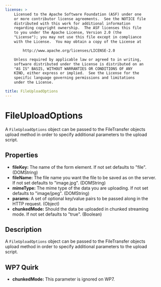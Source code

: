 ```yaml
---
license: >
    Licensed to the Apache Software Foundation (ASF) under one
    or more contributor license agreements.  See the NOTICE file
    distributed with this work for additional information
    regarding copyright ownership.  The ASF licenses this file
    to you under the Apache License, Version 2.0 (the
    "License"); you may not use this file except in compliance
    with the License.  You may obtain a copy of the License at

        http://www.apache.org/licenses/LICENSE-2.0

    Unless required by applicable law or agreed to in writing,
    software distributed under the License is distributed on an
    "AS IS" BASIS, WITHOUT WARRANTIES OR CONDITIONS OF ANY
    KIND, either express or implied.  See the License for the
    specific language governing permissions and limitations
    under the License.

title: FileUploadOptions
---
```


FileUploadOptions
========

A `FileUploadOptions` object can be passed to the FileTransfer objects upload method in order to specify additional parameters to the upload script.

Properties
----------

- __fileKey:__ The name of the form element.  If not set defaults to "file". (DOMString)
- __fileName:__ The file name you want the file to be saved as on the server.  If not set defaults to "image.jpg". (DOMString)
- __mimeType:__ The mime type of the data you are uploading.  If not set defaults to "image/jpeg". (DOMString)
- __params:__ A set of optional key/value pairs to be passed along in the HTTP request. (Object)
- __chunkedMode:__ Should the data be uploaded in chunked streaming mode. If not set defaults to "true". (Boolean)


Description
-----------

A `FileUploadOptions` object can be passed to the FileTransfer objects upload method in order to specify additional parameters to the upload script.

WP7 Quirk
---------

- __chunkedMode:__
    This parameter is ignored on WP7.    
